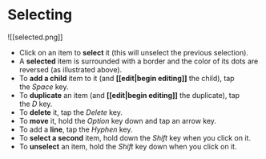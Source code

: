 # Selecting
![[selected.png]]  

- Click on an item to **select** it (this will unselect the previous selection).
- A **selected** item is surrounded with a border and the color of its dots are reversed (as illustrated above).
- To **add a child** item to it (and **[[edit|begin editing]]** the child), tap the _Space_ key.
- To **duplicate** an item (and **[[edit|begin editing]]** the duplicate), tap the _D_ key.
- To **delete** it, tap the _Delete_ key.
- To **move** it, hold the _Option_ key down and tap an arrow key.
- To add a **line**, tap the _Hyphen_ key.
- To **select a second** item, hold down the *Shift* key when you click on it.
- To **unselect** an item, hold the *Shift* key down when you click on it.